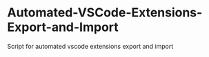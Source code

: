 # Automated-VSCode-Extensions-Export-and-Import
Script for automated vscode extensions export and import
